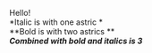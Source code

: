 Hello!
<br/> *Italic is with one astric *
<br/> **Bold is with two astrics **
<br/> ***Combined with bold and italics is 3***
